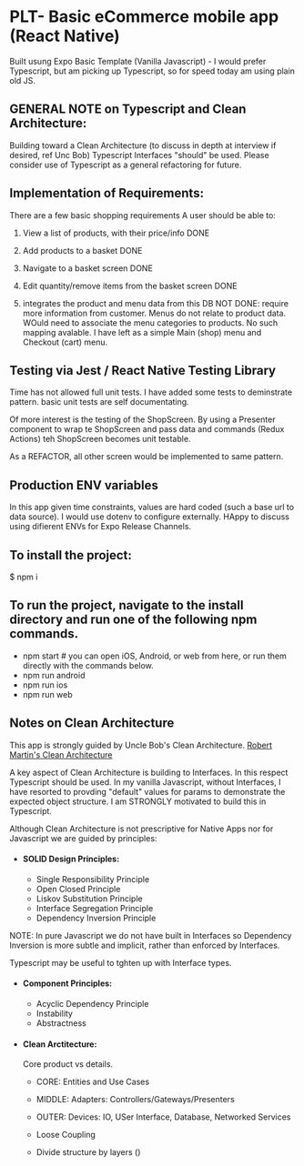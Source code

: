 # PLT- Basic eCommerce mobile app (React Native) 

Built usung Expo Basic Template (Vanilla Javascript) - I would prefer Typescript, but am picking up Typescript, so for speed today am using plain old JS.

##  GENERAL NOTE on Typescript and Clean Architecture: 

Building toward a Clean Architecture (to discuss in depth at interview if desired, ref Unc Bob) Typescript Interfaces "should" be used. Please consider use of Typescript as a general refactoring for future.  


## Implementation of Requirements:
 
There are a few basic shopping requirements
A user should be able to:

1) View a list of products, with their price/info
DONE

2) Add products to a basket
DONE

3) Navigate to a basket screen
DONE

4) Edit quantity/remove items from the basket screen
DONE

5) integrates the product and menu data from this DB
NOT DONE: require more information from customer. Menus do not relate to product data. WOuld need to associate the menu categories to products. No such mapping avalable. I have left as a simple Main (shop) menu and Checkout (cart) menu.
 


## Testing via Jest / React Native Testing Library

Time has not allowed full unit tests. I have added some tests to deminstrate pattern.
basic unit tests are self documentating.

Of more interest is the testing of the ShopScreen.  By using a Presenter component to wrap te ShopScreen and pass data and commands (Redux Actions) teh ShopScreen becomes unit testable.

As a REFACTOR, all other screen would be implemented to same pattern.


## Production ENV variables

In this app given time constraints, values are hard coded (such a base url to data source). I would use dotenv to configure externally.  HAppy to discuss using difierent ENVs for Expo Release Channels.



## To install the project:

$ npm i

## To run the project, navigate to the install directory and run one of the following npm commands.

- npm start # you can open iOS, Android, or web from here, or run them directly with the commands below.
- npm run android
- npm run ios
- npm run web

## Notes on Clean Architecture

This app is strongly guided by Uncle Bob's Clean Architecture.
[Robert Martin's Clean Architecture](https://blog.cleancoder.com/uncle-bob/2012/08/13/the-clean-architecture.html)

A key aspect of Clean Architecture is building to Interfaces. In this respect Typescript should be used. In my vanilla Javascript, without Interfaces, I have resorted to provding "default" values for params to demonstrate the expected object structure.  I am STRONGLY motivated to build this in Typescript.

Although Clean Architecture is not prescriptive for Native Apps nor for Javascript we are guided by principles:

- #### SOLID Design Principles:

  - Single Responsibility Principle
  - Open Closed Principle
  - Liskov Substitution Principle
  - Interface Segregation Principle
  - Dependency Inversion Principle

NOTE: In pure Javascript we do not have built in Interfaces so Dependency Inversion is more subtle and implicit, rather than enforced by Interfaces.

Typescript may be useful to tghten up with Interface types.

- #### Component Principles:

  - Acyclic Dependency Principle
  - Instability
  - Abstractness

- #### Clean Arctitecture:

  Core product vs details.

  - CORE: Entities and Use Cases
  - MIDDLE: Adapters: Controllers/Gateways/Presenters
  - OUTER: Devices: IO, USer Interface, Database, Networked Services

  - Loose Coupling
  - Divide structure by layers ()
